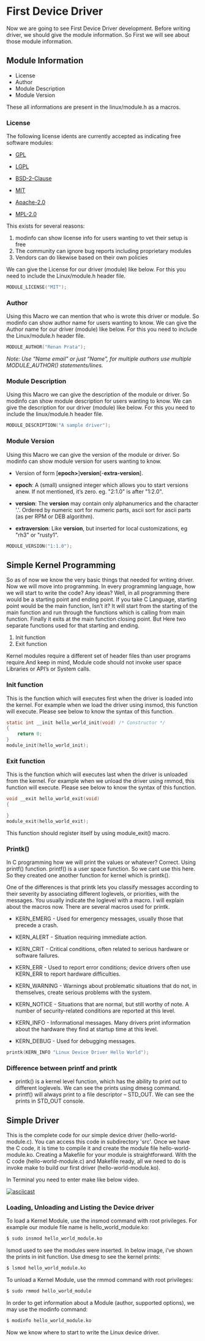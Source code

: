 # First Device Driver #

Now we are going to see First Device Driver development. Before writing driver, we should give the module information. So First we will see about those module information.

## Module Information ##

* License
* Author
* Module Description
* Module Version

These all informations are present in the linux/module.h as a macros.

### License ###

The following license idents are currently accepted as indicating free software modules:

* [GPL](https://opensource.org/licenses/gpl-license)

* [LGPL](https://opensource.org/licenses/lgpl-license)

* [BSD-2-Clause](https://opensource.org/licenses/BSD-3-Clause)

* [MIT](https://opensource.org/licenses/MIT)

* [Apache-2.0](https://opensource.org/licenses/Apache-2.0)

* [MPL-2.0](https://opensource.org/licenses/MPL-2.0)

This exists for several reasons:

1. modinfo can show license info for users wanting to vet their setup is free
2. The community can ignore bug reports including proprietary modules
3. Vendors can do likewise based on their own policies

We can give the License for our driver (module) like below. For this you need to include the Linux/module.h header file.

```C
MODULE_LICENSE("MIT");
```

### Author ###
Using this Macro we can mention that who is wrote this driver or module. So modinfo can show author name for users wanting to know. We can give the Author name for our driver (module) like below. For this you need to include the Linux/module.h header file.

```C
MODULE_AUTHOR("Renan Prata");
```

*Note: Use “Name *email*” or just “Name”, for multiple authors use multiple MODULE_AUTHOR() statements/lines.*

### Module Description ###
Using this Macro we can give the description of the module or driver. So modinfo can show module description for users wanting to know. We can give the description for our driver (module) like below. For this you need to include the linux/module.h header file.

```C
MODULE_DESCRIPTION("A sample driver");
```

### Module Version ###
Using this Macro we can give the version of the module or driver. So modinfo can show module version for users wanting to know.

* Version of form [**epoch>**]**version**[-**extra-version**].

* **epoch**: A (small) unsigned integer which allows you to start versions anew. If not mentioned, it’s zero. eg. "2:1.0" is after "1:2.0".

* **version**: The **version** may contain only alphanumerics and the character '.'. Ordered by numeric sort for numeric parts, ascii sort for ascii parts (as per RPM or DEB algorithm).

* **extraversion**: Like **version**, but inserted for local customizations, eg "rh3" or "rusty1".

```C
MODULE_VERSION("1:1.0");
```

## Simple Kernel Programming ##
So as of now we know the very basic things that needed for writing driver. Now we will move into programming. In every programming language, how we will start to write the code? Any ideas? Well, in all programming there would be a starting point and ending point. If you take C Language, starting point would be the main function, Isn’t it? It will start from the starting of the main function and run through the functions which is calling from main function. Finally it exits at the main function closing point. But Here two separate functions used for that starting and ending.

1. Init function
2. Exit function

Kernel modules require a different set of header files than user programs require.And keep in mind, Module code should not invoke user space Libraries or API’s or System calls.

### Init function ###
This is the function which will executes first when the driver is loaded into the kernel. For example when we load the driver using insmod, this function will execute. Please see below to know the syntax of this function.

```C
static int __init hello_world_init(void) /* Constructor */
{
    return 0;
}
module_init(hello_world_init);
```

### Exit function ###
This is the function which will executes last when the driver is unloaded from the kernel. For example when we unload the driver using rmmod, this function will execute. Please see below to know the syntax of this function.

```C
void __exit hello_world_exit(void)
{

}
module_exit(hello_world_exit);
```

This function should register itself by using module_exit() macro.

### Printk() ###
In C programming how we will print the values or whatever? Correct. Using printf() function. printf() is a user space function. So we cant use this here. So they created one another function for kernel which is printk().

One of the differences is that printk lets you classify messages according to their severity by associating different loglevels, or priorities, with the messages. You usually indicate the loglevel with a macro. I will explain about the macros now. There are several macros used for printk.

* KERN_EMERG - Used for emergency messages, usually those that precede a crash.

* KERN_ALERT - Situation requiring immediate action.

* KERN_CRIT - Critical conditions, often related to serious hardware or software failures.

* KERN_ERR - Used to report error conditions; device drivers often use KERN_ERR to report hardware difficulties.

* KERN_WARNING - Warnings about problematic situations that do not, in themselves, create serious problems with the system.

* KERN_NOTICE - Situations that are normal, but still worthy of note. A number of security-related conditions are reported at this level.

* KERN_INFO - Informational messages. Many drivers print information about the hardware they find at startup time at this level.

* KERN_DEBUG - Used for debugging messages.

```C
printk(KERN_INFO "Linux Device Driver Hello World");
```

### Difference between printf and printk ###
* printk() is a kernel level function, which has the ability to print out to different loglevels. We can see the prints using dmesg command.
* printf() will always print to a file descriptor – STD_OUT. We can see the prints in STD_OUT console.

## Simple Driver ##

This is the complete code for our simple device driver (hello-world-module.c). You can access this code in subdirectory 'src'. Once we have the C code, it is time to compile it and create the module file hello-world-module.ko. Creating a Makefile for your module is straightforward. With the C code (hello-world-module.c) and Makefile ready, all we need to do is invoke make to build our first driver (hello-world-module.ko).

In Terminal you need to enter make like below video.

[![asciicast](https://asciinema.org/a/T4FG5THwcMFRy7SGIeafbPACi.png)](https://asciinema.org/a/T4FG5THwcMFRy7SGIeafbPACi)

### Loading, Unloading and Listing the Device driver ###
To load a Kernel Module, use the insmod command with root privileges. For example our module file name is hello_world_module.ko:

```bash
$ sudo insmod hello_world_module.ko
```

lsmod used to see the modules were inserted. In below image, i’ve shown the prints in init function. Use dmesg to see the kernel prints:
```bash 
$ lsmod hello_world_module.ko
```

To unload a Kernel Module, use the rmmod command with root privileges:
```bash
$ sudo rmmod hello_world_module
```

In order to get information about a Module (author, supported options), we may use the modinfo command:
```bash
$ modinfo hello_world_module.ko
```

Now we know where to start to write the Linux device driver.



